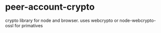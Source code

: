 # peer-account-crypto
crypto library for node and browser. uses webcrypto or node-webcrypto-ossl for primatives
